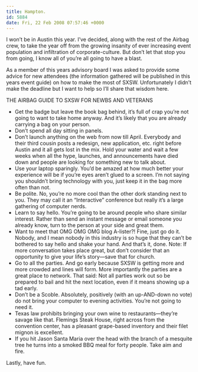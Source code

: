```yaml
---
title: Hampton.
id: 5884
date: Fri, 22 Feb 2008 07:57:46 +0000
---
```


I won’t be in Austin this year. I’ve decided, along with the rest of the Airbag crew, to take the year off from the growing insanity of ever increasing event population and infiltration of corporate-culture. But don’t let that stop you from going, I know all of you’re all going to have a blast.  

As a member of this years advisory board I was asked to provide some advice for new attendees (the information gathered will be published in this years event guide) on how to make the most of <span class="caps">SXSW</span>. Unfortunately I didn’t make the deadline but I want to help so I’ll share that wisdom here.

<div id="subhead">THE AIRBAG GUIDE TO SXSW FOR NEWBS AND VETERANS</div> 

- Get the badge but leave the book bag behind, it’s full of crap you’re not going to want to take home anyway. And it’s likely that you are already carrying a bag on your person.
- Don’t spend all day sitting in panels.
-  Don’t launch anything on the web from now till April. Everybody and their third cousin posts a redesign, new application, etc. right before Austin and it all gets lost in the mix. Hold your water and wait a few weeks when all the hype, launches, and announcements have died down and people are looking for something new to talk about.
-  Use your laptop sparingly. You’d be amazed at how much better your experience will be if you’re eyes aren’t glued to a screen. I’m not saying you shouldn’t bring technology with you, just keep it in the bag more often than not.
-  Be polite. No, you’re no more cool than the other dork standing next to you. They may call it an “Interactive” conference but really it’s a large gathering of computer nerds.
-  Learn to say hello. You’re going to be around people who share similar interest. Rather than send an instant message or email someone you already know, turn to the person at your side and great them.
-  Want to meet that <span class="caps">OMG OMG OMG</span> blog A-lister?! Fine, just go do it. Nobody, and I mean nobody in this industry is so huge that they can’t be bothered to say hello and shake your hand. And that’s it, done. Note: If more conversation takes place great, but don’t consider that an opportunity to give your life’s story—save that for church.
-  Go to all the parties. And go early because <span class="caps">SXSW</span> is getting more and more crowded and lines will form. More importantly the parties are a great place to network. That said: Not all parties work out so be prepared to bail and hit the next location, even if it means showing up a tad early.
-  Don’t be a Scoble. Absolutely, positively (with an up-<span class="caps">AND</span>-down no vote) do not bring your computer to evening activities. You’re not going to need it.
-  Texas law prohibits bringing your own wine to restaurants—they’re savage like that. Flemings Steak House, right across from the convention center, has a pleasant grape-based inventory and their filet mignon is excellent.
-  If you hit Jason Santa Maria over the head with the branch of a mesquite tree he turns into a smoked BBQ meal for forty people. Take aim and fire.

Lastly, have fun.





